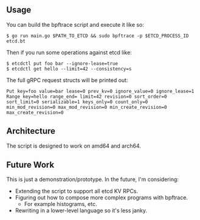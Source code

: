 ## Usage

You can build the bpftrace script and execute it like so:

```
$ go run main.go $PATH_TO_ETCD && sudo bpftrace -p $ETCD_PROCESS_ID etcd.bt
```

Then if you run some operations against etcd like:

```
$ etcdctl put foo bar --ignore-lease=true
$ etcdctl get hello --limit=42 --consistency=s
```

The full gRPC request structs will be printed out:

```
Put key=foo value=bar lease=0 prev_kv=0 ignore_value=0 ignore_lease=1
Range key=hello range_end= limit=42 revision=0 sort_order=0 sort_limit=0 serializable=1 keys_only=0 count_only=0 min_mod_revision=0 max_mod_revision=0 min_create_revision=0 max_create_revision=0
```

## Architecture

The script is designed to work on amd64 and arch64.

## Future Work

This is just a demonstration/prototype. In the future, I'm considering:

- Extending the script to support all etcd KV RPCs.
- Figuring out how to compose more complex programs with bpftrace.
  - For example histograms, etc.
- Rewriting in a lower-level language so it's less janky.
